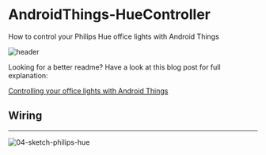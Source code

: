 # AndroidThings-HueController
How to control your Philips Hue office lights with Android Things

![header](https://user-images.githubusercontent.com/221627/27255072-23ddb808-538e-11e7-874c-80249829b4c4.jpg)

Looking for a better readme? Have a look at this blog post for full explanation:

[Controlling your office lights with Android Things](http://androidthings.local/2017/06/04/controlling-your-office-lights-with-android-things/)

## Wiring
------------
![04-sketch-philips-hue](https://user-images.githubusercontent.com/221627/27255070-1dfef118-538e-11e7-97b0-b3112b4f0bd3.png)
